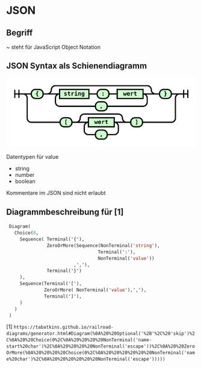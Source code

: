 # JSON 

## Begriff
~ steht für JavaScript Object Notation

## JSON Syntax als Schienendiagramm
[![Syntaxdiagram](img/jsonsyntax.svg)](img/jsonsyntax.svg)

Datentypen für value
* string
* number
* boolean

Kommentare im JSON sind nicht erlaubt

## Diagrammbeschreibung für [1]
~~~lisp 
 Diagram(
   Choice(0,
     Sequence( Terminal('{'),     
               ZeroOrMore(Sequence(NonTerminal('string'),
                                  Terminal(':'),
                                  NonTerminal('value'))
                         ,','),
               Terminal('}')
     ),  
     Sequence(Terminal('['),
              ZeroOrMore( NonTerminal('value'),','),
              Terminal(']'),
     )
   )
 )
~~~ 

[1] `https://tabatkins.github.io/railroad-diagrams/generator.html#Diagram(%0A%20%20Optional('%2B'%2C%20'skip')%2C%0A%20%20Choice(0%2C%0A%20%20%20%20NonTerminal('name-start%20char')%2C%0A%20%20%20%20NonTerminal('escape'))%2C%0A%20%20ZeroOrMore(%0A%20%20%20%20Choice(0%2C%0A%20%20%20%20%20%20NonTerminal('name%20char')%2C%0A%20%20%20%20%20%20NonTerminal('escape')))))`

   